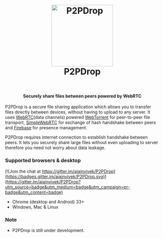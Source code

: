 <h1 align="center">
  <br>
  <img src="http://i.imgur.com/OiyFJKz.png" alt="P2PDrop" width="200">
  <br>
  P2PDrop
  <br>
  <br>
</h1>

<h4 align="center">Securely share files between peers powered by WebRTC</h4>

P2PDrop is a secure file sharing application which allows you to transfer files directly between devices, without having to upload to any server. It uses [WebRTC](http://www.webrtc.org)(data channels) powered [WebTorrent](https://webtorrent.io/) for peer-to-peer file transport, [SimpleWebRTC](https://github.com/andyet/SimpleWebRTC) for exchange of hash handshake between peers and [Firebase](https://www.firebase.com) for presence management.

P2PDrop requires internet connection to establish handshake between peers. It lets you securely share large files without even uploading to server therefore you need not worry about data leakage.

### Supported browsers & desktop

[![Join the chat at https://gitter.im/ajainvivek/P2PDrop](https://badges.gitter.im/ajainvivek/P2PDrop.svg)](https://gitter.im/ajainvivek/P2PDrop?utm_source=badge&utm_medium=badge&utm_campaign=pr-badge&utm_content=badge)
* Chrome (desktop and Android) 33+
* Windows, Mac & Linux

### Note
* P2PDrop is still under development.
